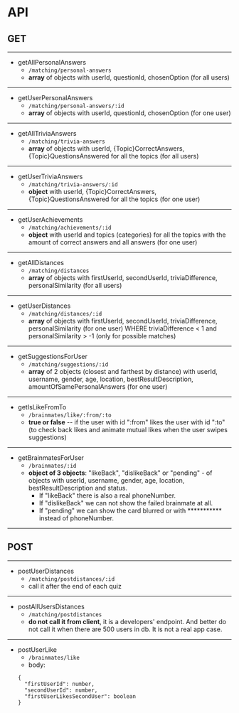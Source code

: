 
# API
## GET
----
- getAllPersonalAnswers
  - `/matching/personal-answers`
  - **array** of objects with userId, questionId, chosenOption (for all users)
-----
- getUserPersonalAnswers
  - `/matching/personal-answers/:id`
  - **array** of objects with userId, questionId, chosenOption (for one user)
-----
- getAllTriviaAnswers
  - `/matching/trivia-answers`
  - **array** of objects with userId, {Topic}CorrectAnswers, {Topic}QuestionsAnswered for all the topics (for all users)
-----
- getUserTriviaAnswers
  - `/matching/trivia-answers/:id`
  - **object** with userId, {Topic}CorrectAnswers, {Topic}QuestionsAnswered for all the topics (for one user)
------
- getUserAchievements
  - `/matching/achievements/:id`
  - **object** with userId and topics (categories) for all the topics with the amount of correct answers and all answers (for one user)
------
- getAllDistances
  - `/matching/distances`
  - **array** of objects with firstUserId, secondUserId, triviaDifference, personalSimilarity (for all users)
------
- getUserDistances
  - `/matching/distances/:id`
  - **array** of objects with firstUserId, secondUserId, triviaDifference, personalSimilarity (for one user) WHERE triviaDifference < 1 and personalSimilarity > -1 (only for possible matches)
-----
- getSuggestionsForUser
  - `/matching/suggestions/:id`
  - **array** of 2 objects (closest and farthest by distance) with userId, username, gender, age, location, bestResultDescription, amountOfSamePersonalAnswers (for one user)
-----
- getIsLikeFromTo
  - `/brainmates/like/:from/:to`
  - **true or false** -- if the user with id ":from" likes the user with id ":to" (to check back likes and animate mutual likes when the user swipes suggestions)
-----
- getBrainmatesForUser
  - `/brainmates/:id`
  - **object of 3 objects**: "likeBack", "dislikeBack" or "pending" - of objects with userId, username, gender, age, location, bestResultDescription and status.
    - If "likeBack" there is also a real phoneNumber.
    - If "dislikeBack" we can not show the failed brainmate at all.
    - If "pending" we can show the card blurred or with *********** instead of phoneNumber.
-----
## POST
------
- postUserDistances
  - `/matching/postdistances/:id`
  - call it after the end of each quiz
----
- postAllUsersDistances
  - `/matching/postdistances`
  - **do not call it from client**, it is a developers' endpoint. And better do not call it when there are 500 users in db. It is not a real app case.
-----
- postUserLike
  - `/brainmates/like`
  - body:
  ```
  {
    "firstUserId": number,
    "secondUserId": number,
    "firstUserLikesSecondUser": boolean
  }
  ```
